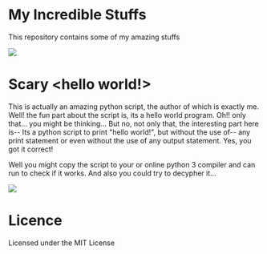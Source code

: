 # My Incredible Stuffs

This repository contains some of my amazing stuffs

![](https://dynomapper.com/images/Top_25_Websites_to_Learn_to_Code_feature2.jpg)


# Scary <hello world!>

This is actually an amazing python script, the author of which is exactly me. Well! the fun part about the script is, its a hello world program. Oh!! only that... you might be thinking... But no, not only that, the interesting part here is-- Its a python script to print "hello world!", but without the use of-- any print statement or even without the use of any output statement. Yes, you got it correct!

Well you might copy the script to your or online python 3 compiler and can run to check if it works. 
And also you could try to decypher it...


![](https://cdn-images-1.medium.com/max/1600/1*0KFB17_NGTPB0XWyc4BSgQ.jpeg)


# Licence

Licensed under the MIT License
